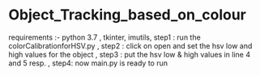 # Object_Tracking_based_on_colour
requirements :-
python 3.7 ,
tkinter,
imutils,
step1 : run the colorCalibrationforHSV.py , 
step2 : click on open and set the hsv low and high values for the object , 
step3 : put the hsv low & high values in line 4 and 5 resp. , 
step4: now main.py is ready to run 
